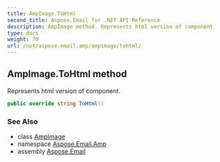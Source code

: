 ```yaml
---
title: AmpImage.ToHtml
second_title: Aspose.Email for .NET API Reference
description: AmpImage method. Represents html version of component
type: docs
weight: 70
url: /net/aspose.email.amp/ampimage/tohtml/
---
```

## AmpImage.ToHtml method

Represents html version of component.

```csharp
public override string ToHtml()
```

### See Also

* class [AmpImage](../)
* namespace [Aspose.Email.Amp](../../ampimage/)
* assembly [Aspose.Email](../../../)


